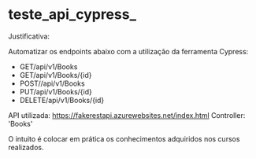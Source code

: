 # teste_api_cypress_

Justificativa:

Automatizar os endpoints abaixo com a utilização da ferramenta Cypress:

- GET/api/v1/Books
- GET/api/v1/Books/{id}
- POST//api/v1/Books
- PUT/api/v1/Books/{id}
- DELETE/api/v1/Books/{id}

API utilizada: https://fakerestapi.azurewebsites.net/index.html
Controller: 'Books'

O intuito é colocar em prática os conhecimentos adquiridos nos cursos realizados.

